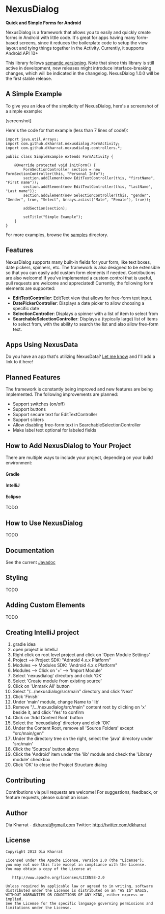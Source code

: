 NexusDialog
===========
**Quick and Simple Forms for Android**

NexusDialog is a framework that allows you to easily and quickly create forms in Android with little code. It's great
for apps having many form-based screens, since it reduces the boilerplate code to setup the view layout and tying things
together in the Activity. Currently, it supports Android API 10+

This library follows [semantic versioning](http://semver.org/). Note that since this library is still active in
development, new releases might introduce interface-breaking changes, which will be indicated in the changelog.
NexusDialog 1.0.0 will be the first stable release.

A Simple Example
----------------
To give you an idea of the simplicity of NexusDialog, here's a screenshot of a simple example:

[screenshot]

Here's the code for that example (less than 7 lines of code!):

    import java.util.Arrays;
    import com.github.dkharrat.nexusdialog.FormActivity;
    import com.github.dkharrat.nexusdialog.controllers.*;

    public class SimpleExample extends FormActivity {

        @Override protected void initForm() {
            FormSectionController section = new FormSectionController(this, "Personal Info");
            section.addElement(new EditTextController(this, "firstName", "First name"));
            section.addElement(new EditTextController(this, "lastName", "Last name"));
            section.addElement(new SelectionController(this, "gender", "Gender", true, "Select", Arrays.asList("Male", "Female"), true));

            addSection(section);

            setTitle("Simple Example");
        }
    }

For more examples, browse the [samples](http://github.com/dkharrat/nexusdialog/samples) directory.

Features
--------
NexusDialog supports many built-in fields for your form, like text boxes, date pickers, spinners, etc. The framework is
also designed to be extensible so that you can easily add custom form elements if needed. Contributions are also
welcome! If you've implemented a custom control that is useful, pull requests are welcome and appreciated! Currently,
the following form elements are supported:

* **EditTextController**: EditText view that allows for free-form text input.
* **DatePickerController**: Displays a date picker to allow choosing a specific date
* **SelectionController**: Displays a spinner with a list of item to select from
* **SearchableSelectionController**: Displays a (typically large) list of items to select from, with the ability to
    search the list and also allow free-form text.

Apps Using NexusData
--------------------
Do you have an app that's utilizing NexusData? [Let me know](mailto:dkharrat@gmail.com) and I'll add a link to it here!

Planned Features
----------------
The framework is constantly being improved and new features are being implemented. The following improvements are
planned:

* Support switches (on/off)
* Support buttons
* Support secure text for EditTextController
* Support sliders
* Allow disabling free-form text in SearchableSelectionController
* Make label text optional for labeled fields

How to Add NexusDialog to Your Project
--------------------------------------
There are multiple ways to include your project, depending on your build environment:

#### Gradle

#### IntelliJ

#### Eclipse
TODO

How to Use NexusDialog
----------------------
TODO

Documentation
-------------
See the current [Javadoc](javadoc)

Styling
-------
TODO

Adding Custom Elements
----------------------
TODO

Creating IntelliJ project
-------------------------

1. gradle idea
2. open project in IntelliJ
3. Right click on root level project and click on 'Open Module Settings'
4. Project --> Project SDK: "Adnroid 4.x.x Platform"
5. Modules --> Modules SDK: "Android 4.x.x Platform"
6. Modules --> Click on '+' --> 'Import Module'
7. Select 'nexusdialog' directory and click 'OK'
8. Select 'Create module from existing source'
9. Click on 'Unmark All' button
10. Select "/.../nexusdialog/src/main" directory and click 'Next'
11. Click 'Finish'
12. Under 'main' module, change Name to 'lib'
13. Remove "/.../nexusdialog/src/main" content root by clicking on 'x' beside it, and click 'Yes' to confirm
14. Click on 'Add Content Root' button
15. Select the 'nexusdialog' directory and click 'OK'
16. Under the Content Root, remove all 'Source Folders' except "src/main/gen"
17. Under the directory tree on the right, select the 'java' directory under 'src/main'
18. Click the 'Sources' button above
19. Click the 'Android' item under the 'lib' module and check the 'Library module' checkbox
20. Click 'OK' to close the Project Structure dialog

Contributing
------------
Contributions via pull requests are welcome! For suggestions, feedback, or feature requests, please submit an issue.

Author
------------
Dia Kharrat - dkharrat@gmail.com
Twitter: http://twitter.com/dkharrat

License
-------
    Copyright 2013 Dia Kharrat

    Licensed under the Apache License, Version 2.0 (the "License");
    you may not use this file except in compliance with the License.
    You may obtain a copy of the License at

       http://www.apache.org/licenses/LICENSE-2.0

    Unless required by applicable law or agreed to in writing, software
    distributed under the License is distributed on an "AS IS" BASIS,
    WITHOUT WARRANTIES OR CONDITIONS OF ANY KIND, either express or implied.
    See the License for the specific language governing permissions and
    limitations under the License.